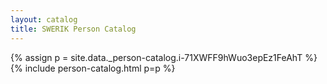 ```yaml
---
layout: catalog
title: SWERIK Person Catalog
---
```

{% assign p = site.data._person-catalog.i-71XWFF9hWuo3epEz1FeAhT %}
{% include person-catalog.html p=p %}

